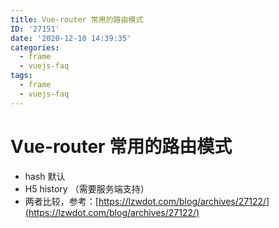 ```yaml
---
title: Vue-router 常用的路由模式
ID: '27151'
date: '2020-12-10 14:39:35'
categories:
  - frame
  - vuejs-faq
tags:
  - frame
  - vuejs-faq
---
```


# Vue-router 常用的路由模式

- hash 默认
- H5 history （需要服务端支持）
- 两者比较，参考：[https://lzwdot.com/blog/archives/27122/](https://lzwdot.com/blog/archives/27122/)
 
 
 
 
 
 
 
 
 
 
 
 
 
 
 
 
 
 
 
 
 
 
 
